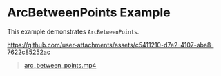 # ArcBetweenPoints Example

This example demonstrates `ArcBetweenPoints`.

https://github.com/user-attachments/assets/c5411210-d7e2-4107-aba8-7622c85252ac

> [arc_between_points.mp4](../../assets/arc_between_points.mp4)

